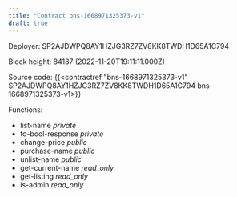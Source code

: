 ```yaml
---
title: "Contract bns-1668971325373-v1"
draft: true
---
```

Deployer: SP2AJDWPQ8AY1HZJG3RZ7ZV8KK8TWDH1D65A1C794


 



Block height: 84187 (2022-11-20T19:11:11.000Z)

Source code: {{<contractref "bns-1668971325373-v1" SP2AJDWPQ8AY1HZJG3RZ7ZV8KK8TWDH1D65A1C794 bns-1668971325373-v1>}}

Functions:

* list-name _private_
* to-bool-response _private_
* change-price _public_
* purchase-name _public_
* unlist-name _public_
* get-current-name _read_only_
* get-listing _read_only_
* is-admin _read_only_
